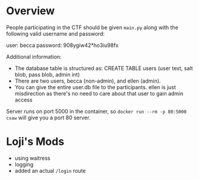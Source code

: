 # Overview

People participating in the CTF should be given `main.py` along with the following valid username and password:

user: becca
password: 908ygiw42*ho3iu98fx

Additional information:

* The database table is structured as: CREATE TABLE users (user text, salt blob, pass blob, admin int)
* There are two users, becca (non-admin), and ellen (admin).
* You can give the entire user.db file to the participants. ellen is just misdirection as there's no need to care about that user to gain admin access

Server runs on port 5000 in the container, so `docker run --rm -p 80:5000 csaw` will give you a port 80 server.

# Loji's Mods

- using waitress
- logging
- added an actual `/login` route

